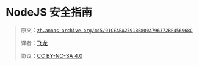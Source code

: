 # NodeJS 安全指南

> 原文：[`zh.annas-archive.org/md5/91CEAEA2591BB800A796372BF456968C`](https://zh.annas-archive.org/md5/91CEAEA2591BB800A796372BF456968C)
> 
> 译者：[飞龙](https://github.com/wizardforcel)
> 
> 协议：[CC BY-NC-SA 4.0](http://creativecommons.org/licenses/by-nc-sa/4.0/)